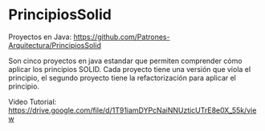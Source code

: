 # PrincipiosSolid

Proyectos en Java:
https://github.com/Patrones-Arquitectura/PrincipiosSolid

Son cinco proyectos en java estandar que permiten comprender cómo aplicar los principios SOLID. Cada proyecto tiene una versión que viola el principio, el segundo proyecto tiene la refactorización para aplicar el principio.

Video Tutorial: https://drive.google.com/file/d/1T91iamDYPcNaiNNUzticUTrE8e0X_55k/view
